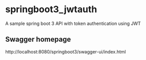 # springboot3_jwtauth
A sample spring boot 3 API with token authentication using JWT

Swagger homepage
-------------------
http://localhost:8080/springboot3/swagger-ui/index.html
